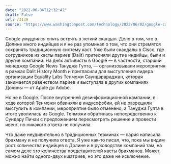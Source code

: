 ```yaml
---
date: "2022-06-06T12:32:42"
draft: False
url: /3139
source: "https://www.washingtonpost.com/technology/2022/06/02/google-caste-equality-labs-tanuja-gupta/"
---
```


Google умудрился опять встрять в легкий скандал. Дело в том, что в Долине много индийцев и я не раз упоминал о том, что они стремятся сохранять традиционную систему каст. Уже были скандалы в Cisco, где сотрудников из касты париев (Dalit) притесняли другие индийцы, были и другие компании. На днях активисты в Google — в частности, старший менеджер Google News Тануджа Гупта, — организовывали мероприятия в рамках Dalit History Month и пригласили для выступления лидера организации Equality Labs Тенможи Саундарараджан, которая занимается равенством париев и выступала в других компаниях Долины — от Apple до Adobe.

Но не в Google. После внутренней дезинформационной кампании, в ходе которой Тенможи обвиняли в индусофобии, ей не разрешили выступить в компании, мероприятие было отменено, а Тануджа Гупта в итоге уволилась из Google. Тенможи обратилась непосредственно к Сундару Пичаи с предложением пересмотреть решение и провести ивент, но никакого ответа не получила.

Что даже неудивительно в традиционных терминах — пария написала брахману и не получила ответа. Я уже как-то писал, что, пока мы видим рост количества индийцев в Долине и в руководстве компаний там, на самом деле это количества представителей касты брахманов. Может, можно найти одного-двух кшатриев, но это даже не исключение.
